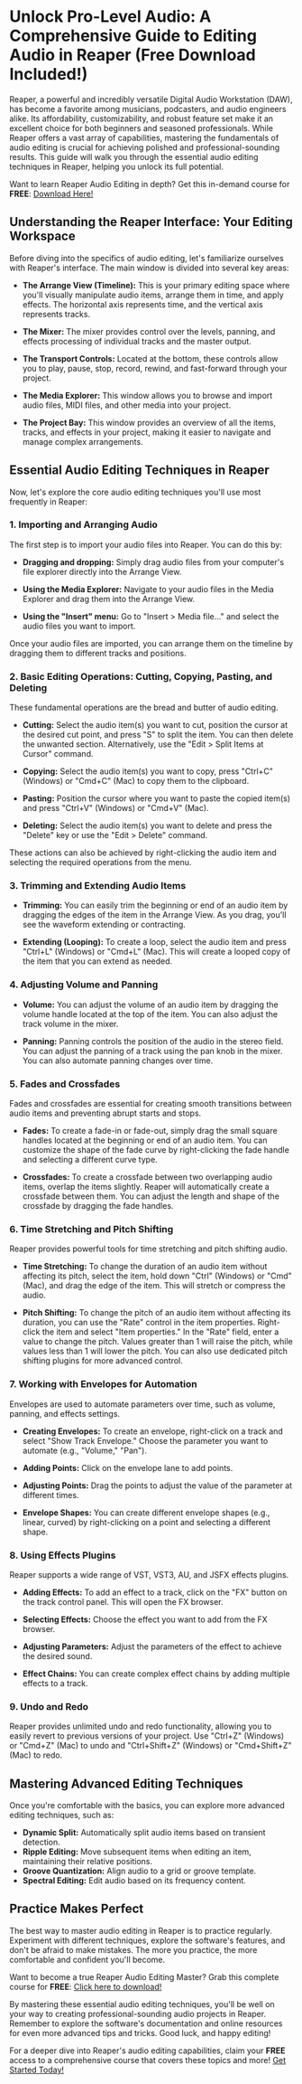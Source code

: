 # Unlock Pro-Level Audio: A Comprehensive Guide to Editing Audio in Reaper (Free Download Included!)

Reaper, a powerful and incredibly versatile Digital Audio Workstation (DAW), has become a favorite among musicians, podcasters, and audio engineers alike. Its affordability, customizability, and robust feature set make it an excellent choice for both beginners and seasoned professionals. While Reaper offers a vast array of capabilities, mastering the fundamentals of audio editing is crucial for achieving polished and professional-sounding results. This guide will walk you through the essential audio editing techniques in Reaper, helping you unlock its full potential.

Want to learn Reaper Audio Editing in depth? Get this in-demand course for **FREE**: [Download Here!](https://udemywork.com/editing-audio-in-reaper)

## Understanding the Reaper Interface: Your Editing Workspace

Before diving into the specifics of audio editing, let's familiarize ourselves with Reaper's interface.  The main window is divided into several key areas:

*   **The Arrange View (Timeline):** This is your primary editing space where you'll visually manipulate audio items, arrange them in time, and apply effects. The horizontal axis represents time, and the vertical axis represents tracks.

*   **The Mixer:**  The mixer provides control over the levels, panning, and effects processing of individual tracks and the master output.

*   **The Transport Controls:** Located at the bottom, these controls allow you to play, pause, stop, record, rewind, and fast-forward through your project.

*   **The Media Explorer:** This window allows you to browse and import audio files, MIDI files, and other media into your project.

*   **The Project Bay:**  This window provides an overview of all the items, tracks, and effects in your project, making it easier to navigate and manage complex arrangements.

## Essential Audio Editing Techniques in Reaper

Now, let's explore the core audio editing techniques you'll use most frequently in Reaper:

### 1. Importing and Arranging Audio

The first step is to import your audio files into Reaper. You can do this by:

*   **Dragging and dropping:**  Simply drag audio files from your computer's file explorer directly into the Arrange View.

*   **Using the Media Explorer:** Navigate to your audio files in the Media Explorer and drag them into the Arrange View.

*   **Using the "Insert" menu:** Go to "Insert > Media file..." and select the audio files you want to import.

Once your audio files are imported, you can arrange them on the timeline by dragging them to different tracks and positions.

### 2. Basic Editing Operations: Cutting, Copying, Pasting, and Deleting

These fundamental operations are the bread and butter of audio editing.

*   **Cutting:** Select the audio item(s) you want to cut, position the cursor at the desired cut point, and press "S" to split the item. You can then delete the unwanted section. Alternatively, use the "Edit > Split Items at Cursor" command.

*   **Copying:** Select the audio item(s) you want to copy, press "Ctrl+C" (Windows) or "Cmd+C" (Mac) to copy them to the clipboard.

*   **Pasting:** Position the cursor where you want to paste the copied item(s) and press "Ctrl+V" (Windows) or "Cmd+V" (Mac).

*   **Deleting:** Select the audio item(s) you want to delete and press the "Delete" key or use the "Edit > Delete" command.

These actions can also be achieved by right-clicking the audio item and selecting the required operations from the menu.

### 3. Trimming and Extending Audio Items

*   **Trimming:** You can easily trim the beginning or end of an audio item by dragging the edges of the item in the Arrange View.  As you drag, you'll see the waveform extending or contracting.

*   **Extending (Looping):** To create a loop, select the audio item and press "Ctrl+L" (Windows) or "Cmd+L" (Mac). This will create a looped copy of the item that you can extend as needed.

### 4. Adjusting Volume and Panning

*   **Volume:** You can adjust the volume of an audio item by dragging the volume handle located at the top of the item.  You can also adjust the track volume in the mixer.

*   **Panning:**  Panning controls the position of the audio in the stereo field. You can adjust the panning of a track using the pan knob in the mixer. You can also automate panning changes over time.

### 5. Fades and Crossfades

Fades and crossfades are essential for creating smooth transitions between audio items and preventing abrupt starts and stops.

*   **Fades:** To create a fade-in or fade-out, simply drag the small square handles located at the beginning or end of an audio item. You can customize the shape of the fade curve by right-clicking the fade handle and selecting a different curve type.

*   **Crossfades:** To create a crossfade between two overlapping audio items, overlap the items slightly. Reaper will automatically create a crossfade between them. You can adjust the length and shape of the crossfade by dragging the fade handles.

### 6. Time Stretching and Pitch Shifting

Reaper provides powerful tools for time stretching and pitch shifting audio.

*   **Time Stretching:** To change the duration of an audio item without affecting its pitch, select the item, hold down "Ctrl" (Windows) or "Cmd" (Mac), and drag the edge of the item. This will stretch or compress the audio.

*   **Pitch Shifting:**  To change the pitch of an audio item without affecting its duration, you can use the "Rate" control in the item properties. Right-click the item and select "Item properties." In the "Rate" field, enter a value to change the pitch.  Values greater than 1 will raise the pitch, while values less than 1 will lower the pitch. You can also use dedicated pitch shifting plugins for more advanced control.

### 7. Working with Envelopes for Automation

Envelopes are used to automate parameters over time, such as volume, panning, and effects settings.

*   **Creating Envelopes:** To create an envelope, right-click on a track and select "Show Track Envelope." Choose the parameter you want to automate (e.g., "Volume," "Pan").

*   **Adding Points:**  Click on the envelope lane to add points.

*   **Adjusting Points:**  Drag the points to adjust the value of the parameter at different times.

*   **Envelope Shapes:**  You can create different envelope shapes (e.g., linear, curved) by right-clicking on a point and selecting a different shape.

### 8. Using Effects Plugins

Reaper supports a wide range of VST, VST3, AU, and JSFX effects plugins.

*   **Adding Effects:** To add an effect to a track, click on the "FX" button on the track control panel. This will open the FX browser.

*   **Selecting Effects:**  Choose the effect you want to add from the FX browser.

*   **Adjusting Parameters:**  Adjust the parameters of the effect to achieve the desired sound.

*   **Effect Chains:**  You can create complex effect chains by adding multiple effects to a track.

### 9. Undo and Redo

Reaper provides unlimited undo and redo functionality, allowing you to easily revert to previous versions of your project.  Use "Ctrl+Z" (Windows) or "Cmd+Z" (Mac) to undo and "Ctrl+Shift+Z" (Windows) or "Cmd+Shift+Z" (Mac) to redo.

## Mastering Advanced Editing Techniques

Once you're comfortable with the basics, you can explore more advanced editing techniques, such as:

*   **Dynamic Split:** Automatically split audio items based on transient detection.
*   **Ripple Editing:**  Move subsequent items when editing an item, maintaining their relative positions.
*   **Groove Quantization:**  Align audio to a grid or groove template.
*   **Spectral Editing:**  Edit audio based on its frequency content.

## Practice Makes Perfect

The best way to master audio editing in Reaper is to practice regularly. Experiment with different techniques, explore the software's features, and don't be afraid to make mistakes. The more you practice, the more comfortable and confident you'll become.

Want to become a true Reaper Audio Editing Master? Grab this complete course for **FREE**: [Click here to download!](https://udemywork.com/editing-audio-in-reaper)

By mastering these essential audio editing techniques, you'll be well on your way to creating professional-sounding audio projects in Reaper. Remember to explore the software's documentation and online resources for even more advanced tips and tricks. Good luck, and happy editing!

For a deeper dive into Reaper's audio editing capabilities, claim your **FREE** access to a comprehensive course that covers these topics and more! [Get Started Today!](https://udemywork.com/editing-audio-in-reaper)
